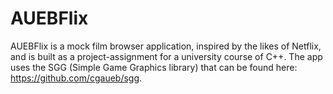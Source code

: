 # AUEBFlix
AUEBFlix is a mock film browser application, inspired by the likes of Netflix, and is built as a project-assignment for a university course of C++.
The app uses the SGG (Simple Game Graphics library) that can be found here: https://github.com/cgaueb/sgg.

